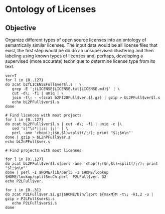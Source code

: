# Ontology of Licenses

## Objective

Organize different types of open source licenses into an ontology of
semantically similar licenses.  The input data would be all license
files that exist, the first step would be do do an unsupervised
clustering and then labeling using known types of licenses and,
perhaps, developing a supervised (more accurate) technique to
determine license type from its text.



```
ver=T
for l in {0..127}
do zcat b2fLICENSEFull$ver$l.s | \
   grep -E ';(LICENSE|LICENSE.txt|LICENSE.md)$' | \
   cut -d\; -f1 | uniq | \
   join -t\; - <(zcat b2P128Full$ver.$l.gz) | gzip > bL2PFull$ver$l.s
   echo bL2PFull$ver$l.s
done

# Find licences with most projects
for l in {0..127}
do zcat bL2PFull$ver$l.s | cut -d\; -f1 | uniq -c |\
   sed 's|^\s*||;s| |;|' | \
   perl -ane 'chop();($n,$l)=split(/;/); print "$l;$n\n"'
done | gzip > bL2nPFull$ver.s
echo bL2nPFull$ver.s

# Find projects with most licenses

for l in {0..127}
do zcat bL2PFull$ver$l.s|perl -ane 'chop();($n,$l)=split(/;/); print "$l;$n\n"' 
done | perl -I $HOME/lib/perl5 -I $HOME/lookup $HOME/lookup/splitSecCh.perl  P2LFull$ver. 32
echo P2LFull$ver.

for i in {0..31}
do zcat P2LFull$ver.$i.gz|$HOME/bin/lsort ${maxM}M -t\; -k1,2 -u | gzip > P2LFull$ver$i.s
   echo P2LFull$ver$i.s
done
```